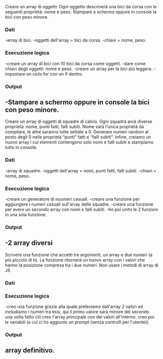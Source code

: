 <COMANDO>
Creare un array di oggetti:
Ogni oggetto descriverà una bici da corsa con le seguenti proprietà:
 nome e peso.
Stampare a schermo oppure in console la bici con peso minore.

### Dati
-array di bici.
-oggetti dell'array = bici da corsa.
-chiavi = nome, peso.
### Esecuzione logica
-creare un array di bici con 10 bici da corsa come oggetti.
-dare come chiavi degli oggetti: nome e peso.
-creare un array per la bici più leggera.
-impostare un ciclo for con un if dentro. 
### Output
-Stampare a schermo oppure in console la bici con peso minore.
---------------------------






<COMANDO>
Creare un array di oggetti di squadre di calcio.
Ogni squadra avrà diverse proprietà: nome, punti fatti, falli subiti.
Nome sarà l’unica proprietà da compilare, le altre saranno tutte settate a 0.
Generare numeri random al posto degli 0 nelle proprietà “punti” fatti
e “falli subiti”.
Infine, creiamo un nuovo array i cui elementi contengono solo nomi
e falli subiti e stampiamo tutto in console.

### Dati
-array di squadre.
-oggetti dell'array = nomi, punti fatti, falli subiti.
-chiavi = nome, peso.
### Esecuzione logica
-creare un generatore di nuumeri casuali.
-creare una funzione per aggiungere i numeri casuali sull'array delle squadre.
-creare una funzione per avere un secondo array con nomi e falli subiti.
-ho poi unito le 2 funzioni in una sola funzione.
### Output
-2 array diversi
---------------------------







<COMANDO>
Scrivere una funzione che accetti tre argomenti, un array e due numeri
(a più piccolo di b).
La funzione ritornerà un nuovo array con i valori che hanno la posizione 
compresa tra i due numeri. Non usare i metodi di array di JS

### Dati

### Esecuzione logica
-creo una funzione grazie alla quale preleviamo dall'array 2 valori ed includiamo i numeri tra essi, qui il primo valore sarà minore del secondo.
una volta fatto ciò creo l'array principale con dei valori all'interno.
creo poi le variabili (a cui ci ho aggiunto un prompt (senza controlli per l'utente)).
### Output
array definitivo.
---------------------------